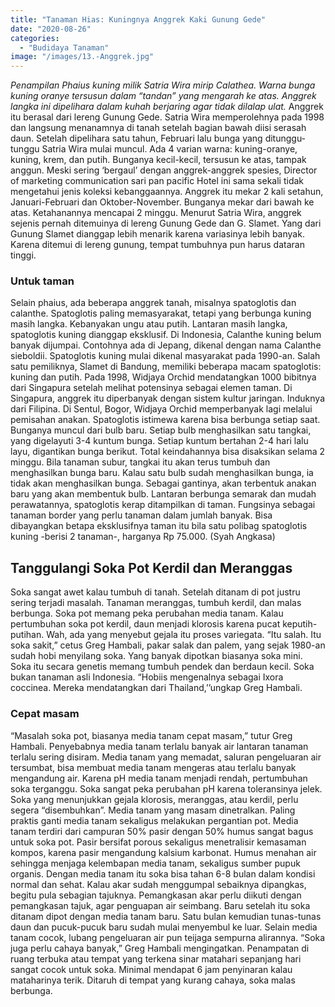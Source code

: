 ```yaml
---
title: "Tanaman Hias: Kuningnya Anggrek Kaki Gunung Gede"
date: "2020-08-26"
categories: 
  - "Budidaya Tanaman"
image: "/images/13.-Anggrek.jpg"
---
```


_Penampilan Phaius kuning milik Satria Wira mirip Calathea. Warna bunga kuning oranye tersusun dalam “tandan” yang mengarah ke atas. Anggrek langka ini dipelihara dalam kuhah berjaring agar tidak dilalap ulat._ Anggrek itu berasal dari lereng Gunung Gede. Satria Wira memperolehnya pada 1998 dan langsung menanamnya di tanah setelah bagian bawah diisi serasah daun. Setelah dipelihara satu tahun, Februari lalu bunga yang ditunggu-tunggu Satria Wira mulai muncul. Ada 4 varian warna: kuning-oranye, kuning, krem, dan putih. Bunganya kecil-kecil, tersusun ke atas, tampak anggun. Meski sering ‘bergaul’ dengan anggrek-anggrek spesies, Director of marketing communication sari pan pacific Hotel ini sama sekali tidak mengetahui jenis koleksi kebanggaannya. Anggrek itu mekar 2 kali setahun, Januari-Februari dan Oktober-November. Bunganya mekar dari bawah ke atas. Ketahanannya mencapai 2 minggu. Menurut Satria Wira, anggrek sejenis pernah ditemuinya di lereng Gunung Gede dan G. Slamet. Yang dari Gunung Slamet dianggap lebih menarik karena variasinya lebih banyak. Karena ditemui di lereng gunung, tempat tumbuhnya pun harus dataran tinggi.

### Untuk taman

Selain phaius, ada beberapa anggrek tanah, misalnya spatoglotis dan calanthe. Spatoglotis paling memasyarakat, tetapi yang berbunga kuning masih langka. Kebanyakan ungu atau putih. Lantaran masih langka, spatoglotis kuning dianggap eksklusif. Di Indonesia, Calanthe kuning belum banyak dijumpai. Contohnya ada di Jepang, dikenal dengan nama Calanthe sieboldii. Spatoglotis kuning mulai dikenal masyarakat pada 1990-an. Salah satu pemiliknya, Slamet di Bandung, memiliki beberapa macam spatoglotis: kuning dan putih. Pada 1998, Widjaya Orchid mendatangkan 1000 bibitnya dari Singapura setelah melihat potensinya sebagai elemen taman. Di Singapura, anggrek itu diperbanyak dengan sistem kultur jaringan. Induknya dari Filipina. Di Sentul, Bogor, Widjaya Orchid memperbanyak lagi melalui pemisahan anakan. Spatoglotis istimewa karena bisa berbunga setiap saat. Bunganya muncul dari bulb baru. Setiap bulb menghasilkan satu tangkai, yang digelayuti 3-4 kuntum bunga. Setiap kuntum bertahan 2-4 hari lalu layu, digantikan bunga berikut. Total keindahannya bisa disaksikan selama 2 minggu. Bila tanaman subur, tangkai itu akan terus tumbuh dan menghasilkan bunga baru. Kalau satu bulb sudah menghasilkan bunga, ia tidak akan menghasilkan bunga. Sebagai gantinya, akan terbentuk anakan baru yang akan membentuk bulb. Lantaran berbunga semarak dan mudah perawatannya, spatoglotis kerap ditampilkan di taman. Fungsinya sebagai tanaman border yang perlu tanaman dalam jumlah banyak. Bisa dibayangkan betapa eksklusifnya taman itu bila satu polibag spatoglotis kuning -berisi 2 tanaman-, harganya Rp 75.000. (Syah Angkasa)

## Tanggulangi Soka Pot Kerdil dan Meranggas

Soka sangat awet kalau tumbuh di tanah. Setelah ditanam di pot justru sering terjadi masalah. Tanaman meranggas, tumbuh kerdil, dan malas berbunga. Soka pot memang peka perubahan media tanam. Kalau pertumbuhan soka pot kerdil, daun menjadi klorosis karena pucat keputih-putihan. Wah, ada yang menyebut gejala itu proses variegata. “Itu salah. Itu soka sakit,” cetus Greg Hambali, pakar salak dan palem, yang sejak 1980-an sudah hobi menyilang soka. Yang banyak dipotkan biasanya soka mini. Soka itu secara genetis memang tumbuh pendek dan berdaun kecil. Soka bukan tanaman asli Indonesia. “Hobiis mengenalnya sebagai Ixora coccinea. Mereka mendatangkan dari Thailand,’’ungkap Greg Hambali.

### Cepat masam

“Masalah soka pot, biasanya media tanam cepat masam,” tutur Greg Hambali. Penyebabnya media tanam terlalu banyak air lantaran tanaman terlalu sering disiram. Media tanam yang memadat, saluran pengeluaran air tersumbat, bisa membuat media tanam mengeras atau terlalu banyak mengandung air. Karena pH media tanam menjadi rendah, pertumbuhan soka terganggu. Soka sangat peka perubahan pH karena toleransinya jelek. Soka yang menunjukkan gejala klorosis, meranggas, atau kerdil, perlu segera “disembuhkan”. Media tanam yang masam dinetralkan. Paling praktis ganti media tanam sekaligus melakukan pergantian pot. Media tanam terdiri dari campuran 50% pasir dengan 50% humus sangat bagus untuk soka pot. Pasir bersifat porous sekaligus menetralisir kemasaman kompos, karena pasir mengandung kalsium karbonat. Humus menahan air sehingga menjaga kelembapan media tanam, sekaligus sumber pupuk organis. Dengan media tanam itu soka bisa tahan 6-8 bulan dalam kondisi normal dan sehat. Kalau akar sudah menggumpal sebaiknya dipangkas, begitu pula sebagian tajuknya. Pemangkasan akar perlu diikuti dengan pemangkasan tajuk, agar penguapan air seimbang. Baru setelah itu soka ditanam dipot dengan media tanam baru. Satu bulan kemudian tunas-tunas daun dan pucuk-pucuk baru sudah mulai menyembul ke luar. Selain media tanam cocok, lubang pengeluaran air pun teijaga sempurna alirannya. “Soka juga perlu cahaya banyak,” Greg Hambali mengingatkan. Penampatan di ruang terbuka atau tempat yang terkena sinar matahari sepanjang hari sangat cocok untuk soka. Minimal mendapat 6 jam penyinaran kalau mataharinya terik. Ditaruh di tempat yang kurang cahaya, soka malas berbunga.
